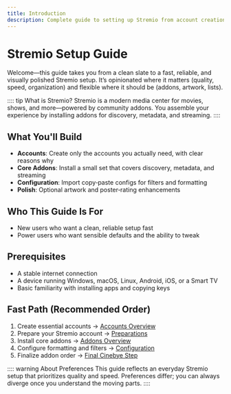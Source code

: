 ```yaml
---
title: Introduction
description: Complete guide to setting up Stremio from account creation to addon configuration
---
```


# Stremio Setup Guide

Welcome—this guide takes you from a clean slate to a fast, reliable, and visually polished Stremio setup. It’s opinionated where it matters (quality, speed, organization) and flexible where it should be (addons, artwork, lists).

:::: tip What is Stremio?
Stremio is a modern media center for movies, shows, and more—powered by community addons. You assemble your experience by installing addons for discovery, metadata, and streaming.
::::

## What You'll Build

- **Accounts**: Create only the accounts you actually need, with clear reasons why
- **Core Addons**: Install a small set that covers discovery, metadata, and streaming
- **Configuration**: Import copy‑paste configs for filters and formatting
- **Polish**: Optional artwork and poster‑rating enhancements

## Who This Guide Is For

- New users who want a clean, reliable setup fast
- Power users who want sensible defaults and the ability to tweak

## Prerequisites

- A stable internet connection
- A device running Windows, macOS, Linux, Android, iOS, or a Smart TV
- Basic familiarity with installing apps and copying keys

## Fast Path (Recommended Order)

1. Create essential accounts → [Accounts Overview](/accounts/overview)
2. Prepare your Stremio account → [Preparations](/preperations/cinebye)
3. Install core addons → [Addons Overview](/addons/overview)
4. Configure formatting and filters → [Configuration](/configuration/formatter)
5. Finalize addon order → [Final Cinebye Step](/addons/cinebye)

:::: warning About Preferences
This guide reflects an everyday Stremio setup that prioritizes quality and speed. Preferences differ; you can always diverge once you understand the moving parts.
::::
